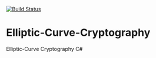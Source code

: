 [![Build Status](https://travis-ci.com/Abraxelx/Elliptic-Curve-Cryptography.svg?branch=master)](https://travis-ci.com/Abraxelx/Elliptic-Curve-Cryptography)
# Elliptic-Curve-Cryptography
Elliptic-Curve Cryptography C#

